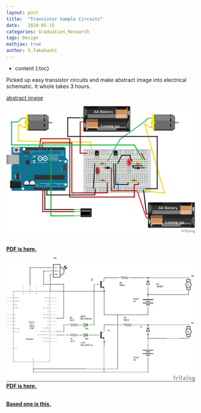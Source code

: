 ```yaml
---
layout: post
title:  "Transistor Sample Circuits"
date:   2020-05-15
categories: Graduation_Research
tags: Design
mathjax: true
author: S.Takahashi
---
```


* content
{:toc}

Picked up easy transistor circuits and make abstract image into electrical schematic.
It whole takes 3 hours.

[abstract image](https://deviceplus.jp/hobby/entry011/)


![img1](/img/0515/1.jpg)




**<br /><a href="/img/0515/1.pdf" target="_blank">PDF is here.</a><br />**

![img2](/img/0515/2.jpg)
**<br /><a href="/img/0515/2.pdf" target="_blank">PDF is here.</a><br />**

**<br /><a href="/img/0515/3.pdf" target="_blank">Based one is this.</a><br />**
